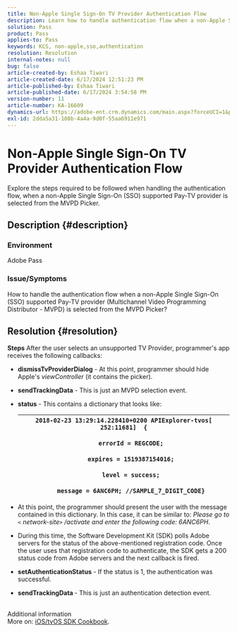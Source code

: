 ```yaml
---
title: Non-Apple Single Sign-On TV Provider Authentication Flow
description: Learn how to handle authentication flow when a non-Apple Single Sign-On (SSO) is selected from the MVPD Picker.
solution: Pass
product: Pass
applies-to: Pass
keywords: KCS, non-apple,sso,authentication
resolution: Resolution
internal-notes: null
bug: false
article-created-by: Eshaa Tiwari
article-created-date: 6/17/2024 12:51:23 PM
article-published-by: Eshaa Tiwari
article-published-date: 6/17/2024 3:54:58 PM
version-number: 11
article-number: KA-16609
dynamics-url: https://adobe-ent.crm.dynamics.com/main.aspx?forceUCI=1&pagetype=entityrecord&etn=knowledgearticle&id=94649c49-a82c-ef11-840a-6045bd029b18
exl-id: 2dda5a31-108b-4a4a-9d0f-55aa6911e971
---
```

# Non-Apple Single Sign-On TV Provider Authentication Flow


Explore the steps required to be followed when handling the authentication flow, when a non-Apple Single Sign-On (SSO) supported Pay-TV provider is selected from the MVPD Picker.

## Description {#description}


### <b>Environment</b>

Adobe Pass

### <b>Issue/Symptoms</b>

How to handle the authentication flow when a non-Apple Single Sign-On (SSO) supported Pay-TV provider (Multichannel Video Programming Distributor - MVPD) is selected from the MVPD Picker?


## Resolution {#resolution}

<b>Steps</b>
After the user selects an unsupported TV Provider, programmer's app receives the following callbacks:

- <b>dismissTvProviderDialog</b> - At this point, programmer should hide Apple's *viewController* (it contains the picker).
- <b>sendTrackingData</b> - This is just an MVPD selection event.
- <b>status</b> - This contains a dictionary that looks like:

    | `2018-02-23 13:29:14.228410+0200 APIExplorer-tvos[ 252:11681]  {`<br><br>`    errorId = REGCODE;`<br><br>`    expires = 1519387154016;`<br><br>`    level = success;`<br><br>`    message = 6ANC6PH; //SAMPLE_7_DIGIT_CODE}` |
    | --- |


- At this point, the programmer should present the user with the message contained in this dictionary. In this case, it can be similar to: *Please go to `<` network-site`>` /activate and enter the following code: 6ANC6PH*.
- During this time, the Software Development Kit (SDK) polls Adobe servers for the status of the above-mentioned registration code. Once the user uses that registration code to authenticate, the SDK gets a 200 status code from Adobe servers and the next callback is fired.


- <b>setAuthenticationStatus</b> - If the status is 1, the authentication was successful.


- <b>sendTrackingData </b>- This is just an authentication detection event.

<br>Additional information<br>
More on: [iOS/tvOS SDK Cookbook](https://experienceleague.adobe.com/docs/primetime/authentication/programmer-integration-guide/accessenabler-sdk/ios-sdk/iostvos-sdk-cookbook.html?lang=en#create_dev).
